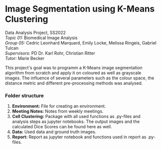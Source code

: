 # Image Segmentation using K-Means Clustering

Data Analysis Project, SS2022 <br>
*Topic 01:* Biomedical Image Analysis <br>
*Group 05:* Cedric Leonhard Marquard, Emily Locke, Melissa Ringeis, Gabriel Tulcan <br>
*Supervisors:* PD Dr. Karl Rohr, Christian Ritter <br>
*Tutor:* Marie Becker


This project's goal was to programm a K-Means image segmentation algorithm from scratch and apply it on coloured as well as grayscale images. The influence of several parameters such as the colour space, the distance metric and different pre-processing methods was analysed.


### Folder structure

1. **Environment:** File for creating an environment.
2. **Meeting Notes:** Notes from weekly meetings.
3. **Cell Clustering:**  Package with all used functions as .py-files and analysis steps as jupyter notebooks. The output images and the calculated Dice Scores can be found here as well.
4. **Data:** Used data and ground truth images.
5. **Report:** Report as jupyter notebook and functions used in report as .py-files.